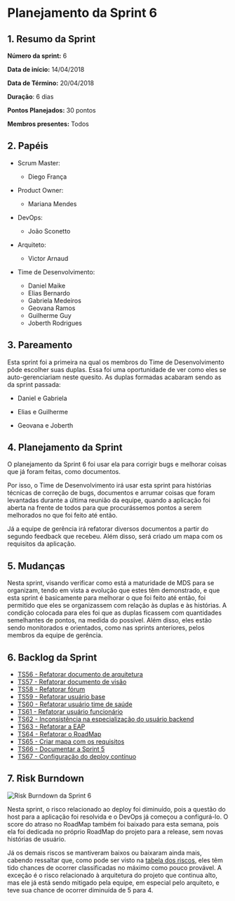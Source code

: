 # Planejamento da Sprint 6

## 1. Resumo da Sprint

__Número da sprint:__ 6

__Data de início:__ 14/04/2018

__Data de Término:__ 20/04/2018

__Duração__: 6 dias

__Pontos Planejados:__ 30 pontos

__Membros presentes:__ Todos

## 2. Papéis

- Scrum Master:
  - Diego França

- Product Owner:
  - Mariana Mendes

- DevOps:
  - João Sconetto

- Arquiteto:
  - Victor Arnaud

- Time de Desenvolvimento:
  - Daniel Maike
  - Elias Bernardo
  - Gabriela Medeiros
  - Geovana Ramos
  - Guilherme Guy
  - Joberth Rodrigues

## 3. Pareamento

Esta sprint foi a primeira na qual os membros do Time de Desenvolvimento pôde escolher suas duplas. Essa foi uma oportunidade de ver como eles se auto-gerenciariam neste quesito. As duplas formadas acabaram sendo as da sprint passada:

- Daniel e Gabriela

- Elias e Guilherme

- Geovana e Joberth

## 4. Planejamento da Sprint

O planejamento da Sprint 6 foi usar ela para corrigir bugs e melhorar coisas que já foram feitas, como documentos.

Por isso, o Time de Desenvolvimento irá usar esta sprint para histórias técnicas de correção de bugs, documentos e arrumar coisas que foram levantadas durante a última reunião da equipe, quando a aplicação foi aberta na frente de todos para que procurássemos pontos a serem melhorados no que foi feito até então.

Já a equipe de gerência irá refatorar diversos documentos a partir do segundo feedback que recebeu. Além disso, será criado um mapa com os requisitos da aplicação.

## 5. Mudanças

Nesta sprint, visando verificar como está a maturidade de MDS para se organizam, tendo em vista a evolução que estes têm demonstrado, e que esta sprint é basicamente para melhorar o que foi feito até então, foi permitido que eles se organizassem com relação às duplas e às histórias. A condição colocada para eles foi que as duplas ficassem com quantidades semelhantes de pontos, na medida do possível. Além disso, eles estão sendo monitorados e orientados, como nas sprints anteriores, pelos membros da equipe de gerência.

## 6. Backlog da Sprint

- [TS56 - Refatorar documento de arquitetura](https://github.com/fga-gpp-mds/2018.1-Dr-Down/issues/116)
- [TS57 - Refatorar documento de visão](https://github.com/fga-gpp-mds/2018.1-Dr-Down/issues/130)
- [TS58 - Refatorar fórum](https://github.com/fga-gpp-mds/2018.1-Dr-Down/issues/131)
- [TS59 - Refatorar usuário base](https://github.com/fga-gpp-mds/2018.1-Dr-Down/issues/132)
- [TS60 - Refatorar usuário time de saúde](https://github.com/fga-gpp-mds/2018.1-Dr-Down/issues/133)
- [TS61 - Refatorar usuário funcionário](https://github.com/fga-gpp-mds/2018.1-Dr-Down/issues/134)
- [TS62 - Inconsistência na especialização do usuário backend](https://github.com/fga-gpp-mds/2018.1-Dr-Down/issues/135)
- [TS63 - Refatorar a EAP](https://github.com/fga-gpp-mds/2018.1-Dr-Down/issues/111)
- [TS64 - Refatorar o RoadMap](https://github.com/fga-gpp-mds/2018.1-Dr-Down/issues/90)
- [TS65 - Criar mapa com os requisitos](https://github.com/fga-gpp-mds/2018.1-Dr-Down/issues/119)
- [TS66 - Documentar a Sprint 5](https://github.com/fga-gpp-mds/2018.1-Dr-Down/issues/143)
- [TS67 - Configuração do deploy contínuo](https://github.com/fga-gpp-mds/2018.1-Dr-Down/issues/145)

## 7. Risk Burndown

![Risk Burndown da Sprint 6](https://uploaddeimagens.com.br/images/001/378/548/full/riscos_S6.png?1524021570)

Nesta sprint, o risco relacionado ao deploy foi diminuído, pois a questão do host para a aplicação foi resolvida e o DevOps já começou a configurá-lo. O score do atraso no RoadMap também foi baixado para esta semana, pois ela foi dedicada no próprio RoadMap do projeto para a release, sem novas histórias de usuário.

Já os demais riscos se mantiveram baixos ou baixaram ainda mais, cabendo ressaltar que, como pode ser visto na [tabela dos riscos](https://docs.google.com/spreadsheets/d/1F16FrZia-9KAUWTVCgra7ZcmcKqbLxbcwmbP1dEJcUg/edit?usp=sharing), eles têm tido chances de ocorrer classificadas no máximo como pouco provável. A exceção é o risco relacionado à arquitetura do projeto que continua alto, mas ele já está sendo mitigado pela equipe, em especial pelo arquiteto, e teve sua chance de ocorrer diminuída de 5 para 4.
